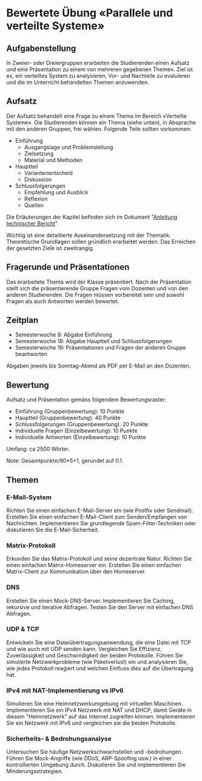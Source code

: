 # Bewertete Übung «Parallele und verteilte Systeme»

## Aufgabenstellung
In Zweier- oder Dreiergruppen erarbeiten die Studierenden einen Aufsatz und eine Präsentation zu einem von mehreren gegebenen Themen.
Ziel ist es, ein verteiltes System zu analysieren, Vor- und Nachteile zu evaluieren und die im Unterricht behandelten Themen anzuwenden.

## Aufsatz
Der Aufsatz behandelt eine Frage zu einem Thema im Bereich «Verteilte Systeme». 
Die Studierenden können ein Thema (siehe unten), in Absprache mit den anderen Gruppen, frei wählen.
Folgende Teile sollten vorkommen:

- Einführung
  - Ausgangslage und Problemstellung
  - Zielsetzung
  - Material und Methoden
- Hauptteil
  - Variantenentscheid
  - Diskussion
- Schlussfolgerungen
  - Empfehlung und Ausblick
  - Reflexion
  - Quellen

Die Erläuterungen der Kapitel befinden sich im Dokument "[Anleitung technischer Bericht](AnleitungTechnischerBericht.pdf)".

Wichtig ist eine detaillierte Auseinandersetzung mit der Thematik. 
Theoretische Grundlagen sollen gründlich erarbeitet werden.
Das Erreichen der gesetzten Ziele ist zweitrangig.

## Fragerunde und Präsentationen
Das erarbeitete Thema wird der Klasse präsentiert. 
Nach der Präsentation stellt sich die präsentierende Gruppe Fragen vom Dozenten und von den anderen Studierenden. 
Die Fragen müssen vorbereitet sein und sowohl Fragen als auch Antworten werden bewertet.

## Zeitplan
- Semesterwoche 9: Abgabe Einführung
- Semesterwoche 18: Abgabe Hauptteil und Schlussfolgerungen
- Semesterwoche 19: Präsentationen und Fragen der anderen Gruppe beantworten 

Abgaben jeweils bis Sonntag-Abend als PDF per E-Mail an den Dozenten.

## Bewertung
Aufsatz und Präsentation gemäss folgendem Bewertungsraster: 
- Einführung (Gruppenbewertung): 10 Punkte
- Hauptteil (Gruppenbewertung): 40 Punkte
- Schlussfolgerungen (Gruppenbewertung): 20 Punkte
- Individuelle Fragen (Einzelbewertung): 10 Punkte
- Individuelle Antworten (Einzelbewertung): 10 Punkte 

Umfang: ca 2500 Wörter.

Note: Gesamtpunkte/90*5+1, gerundet auf 0.1.

## Themen

### E-Mail-System
Richten Sie einen einfachen E-Mail-Server ein (wie Postfix oder Sendmail).
Erstellen Sie einen einfachen E-Mail-Client zum Senden/Empfangen von Nachrichten.
Implementieren Sie grundlegende Spam-Filter-Techniken oder diskutieren Sie die E-Mail-Sicherheit.

### Matrix-Protokoll
Erkunden Sie das Matrix-Protokoll und seine dezentrale Natur.
Richten Sie einen einfachen Matrix-Homeserver ein.
Erstellen Sie einen einfachen Matrix-Client zur Kommunikation über den Homeserver.

### DNS
Erstellen Sie einen Mock-DNS-Server.
Implementieren Sie Caching, rekursive und iterative Abfragen.
Testen Sie den Server mit einfachen DNS Abfragen.

### UDP & TCP
Entwickeln Sie eine Dateiübertragungsanwendung, die eine Datei mit TCP und wie auch mit UDP senden kann.
Vergleichen Sie Effizienz, Zuverlässigkeit und Geschwindigkeit der beiden Protokolle.
Führen Sie simulierte Netzwerkprobleme (wie Paketverlust) ein und analysieren Sie, wie jedes Protokoll reagiert und welchen Einfluss dies auf die Übertragung hat.

### IPv4 mit NAT-Implementierung vs IPv6
Simulieren Sie eine Heimnetzwerkumgebung mit virtuellen Maschinen.
Implementieren Sie ein IPv4 Netzwerk mit NAT und DHCP, damit Geräte in diesem "Heimnetzwerk" auf das Internet zugreifen können.
Implementieren Sie ein Netzwerk mit IPv6 und vergleichen sie die beiden Protokolle.

### Sicherheits- & Bedrohungsanalyse
Untersuchen Sie häufige Netzwerkschwachstellen und -bedrohungen.
Führen Sie Mock-Angriffe (wie DDoS, ARP-Spoofing usw.) in einer kontrollierten Umgebung durch.
Diskutieren Sie und implementieren Sie Minderungsstrategien.